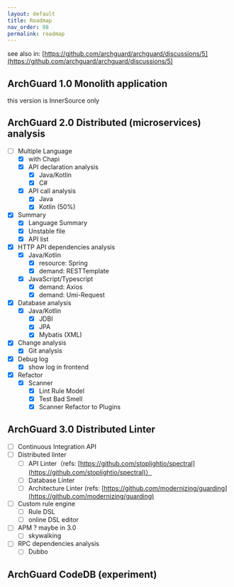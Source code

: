 ```yaml
---
layout: default
title: Roadmap
nav_order: 98
permalink: roadmap
---
```


see also in: [https://github.com/archguard/archguard/discussions/5](https://github.com/archguard/archguard/discussions/5)

## ArchGuard 1.0 Monolith application

this version is InnerSource only

## ArchGuard 2.0 Distributed (microservices) analysis

- [ ] Multiple Language
    - [x] with Chapi
    - [x] API declaration analysis
        - [x] Java/Kotlin
        - [x] C#
    - [x] API call analysis
        - [x] Java
        - [x] Kotlin (50%)
- [x] Summary
    - [x] Language Summary
    - [x] Unstable file
    - [x] API list
- [x] HTTP API dependencies analysis
    - [x] Java/Kotlin
        - [x] resource: Spring
        - [x] demand: RESTTemplate
    - [x] JavaScript/Typescript
        - [x] demand: Axios
        - [x] demand: Umi-Request
- [x] Database analysis
    - [x] Java/Kotlin
        - [x] JDBI
        - [x] JPA
        - [x] Mybatis (XML)
- [x] Change analysis
    - [x] Git analysis
- [x] Debug log
    - [x] show log in frontend
- [x] Refactor
    - [x] Scanner
        - [x] Lint Rule Model
        - [x] Test Bad Smell
        - [x] Scanner Refactor to Plugins

## ArchGuard 3.0 Distributed Linter

- [ ] Continuous Integration API
- [ ] Distributed linter
    - [ ] API Linter（refs: [https://github.com/stoplightio/spectral](https://github.com/stoplightio/spectral)）
    - [ ] Database Linter
    - [ ] Architecture Linter (refs: [https://github.com/modernizing/guarding](https://github.com/modernizing/guarding)
- [ ] Custom rule engine
    - [ ] Rule DSL
    - [ ] online DSL editor
- [ ] APM ? maybe in 3.0
    - [ ] skywalking
- [ ] RPC dependencies analysis
    - [ ] Dubbo

## ArchGuard CodeDB (experiment)


